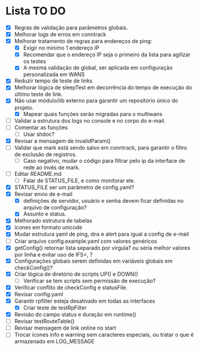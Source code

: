 # Lista TO DO

- [x] Regras de validação para parâmetros globais.
- [x] Melhorar logs de erros em conntrack
- [x] Melhorar tratamento de regras para endereços de ping:
  - [x] Exigir no mínimo 1 endereço IP
  - [x] Recomendar que o endereço IP seja o primeiro da lista para agilizar os testes
  - [x] A mesma validação de global, ser aplicada em configuração personalizada em WANS
- [x] Reduzir tempo de teste de links
- [x] Melhorar lógica de sleepTest em decorrência do tempo de execução do último teste de link.
- [x] Não usar módulo/lib externo para garantir um repositório único do projeto.
  - [x] Mapear quais funções serão migradas para o multiwans
- [ ] Validar a estrutura dos logs no console e no corpo do e-mail.
- [ ] Comentar as funções
  - [ ] Usar shdoc?
- [x] Revisar a mensagem de invalidParam()
- [ ] Validar que mark está sendo salvo em conntrack, para garantir o filtro de exclusão de registros.
  - [ ] Caso negativo, mudar o código para filtrar pelo ip da interface de rede ao invés de mark.
- [ ] Editar README.md
  - [ ] Falar de STATUS_FILE, e como monitorar ele.
- [x] STATUS_FILE ser um parâmetro de config.yaml?
- [x] Revisar envio de e-mail
  - [x] definições de servidor, usuário e senha devem ficar definidas no arquivo de configuração?
  - [x] Assunto e status.
- [x] Melhorado estrutura de tabelas
- [x] ícones em formato unicode
- [x] Mudar estrutura yaml de ping, dns e alert para igual a config de e-mail
- [ ] Criar arquivo config.example.yaml com valores genéricos
- [x] getConfig() retornar lista separado por virgula? ou seria melhor valores por linha e evitar uso de IFS=, ?
- [x] Configurações globais serem definidas em variáveis globais em checkConfig()?
- [x] Criar lógica de diretório de scripts UP() e DOWN()
  - [ ] Verificar se tem scripts sem permissão de execução?
- [x] Verificar conflito de checkConfig e statusFile.
- [x] Revisar config.yaml
- [x] Garantir rpfilter esteja desativado em todas as interfaces
  - [x] Criar teste de testRpFilter
- [x] Revisão do campo status e duração em runtime()
- [ ] Revisar testRouteTable()
- [ ] Revisar mensagem de link online no start
- [ ] Trocar icones info e warning sem caracteres especiais, ou tratar o que é armazenado em LOG_MESSAGE
